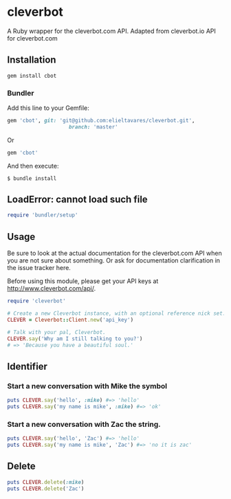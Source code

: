 # cleverbot

A Ruby wrapper for the cleverbot.com API.
Adapted from cleverbot.io API for cleverbot.com

## Installation

```shell
gem install cbot
```

### Bundler
Add this line to your Gemfile:
```ruby
gem 'cbot', git: 'git@github.com:elieltavares/cleverbot.git',
                    branch: 'master'
```
Or
```ruby
gem 'cbot'
```

And then execute:
```shell
$ bundle install
```
## LoadError: cannot load such file
```ruby
require 'bundler/setup'
```

## Usage
Be sure to look at the actual documentation for the cleverbot.com API when you are not sure about something. Or ask for documentation clarification in the issue tracker here.

Before using this module, please get your API keys at http://www.cleverbot.com/api/.

```ruby
require 'cleverbot'

# Create a new Cleverbot instance, with an optional reference nick set.
CLEVER = Cleverbot::Client.new('api_key')

# Talk with your pal, Cleverbot.
CLEVER.say('Why am I still talking to you?')
# => 'Because you have a beautiful soul.'
```
## Identifier
### Start a new conversation with Mike the symbol
```ruby
puts CLEVER.say('hello', :mike) #=> 'hello'
puts CLEVER.say('my name is mike', :mike) #=> 'ok'
```
### Start a new conversation with Zac the string.
```ruby
puts CLEVER.say('hello', 'Zac') #=> 'hello'
puts CLEVER.say('my name is mike', 'Zac') #=> 'no it is zac'
```
## Delete
```ruby
puts CLEVER.delete(:mike)
puts CLEVER.delete('Zac')
```
